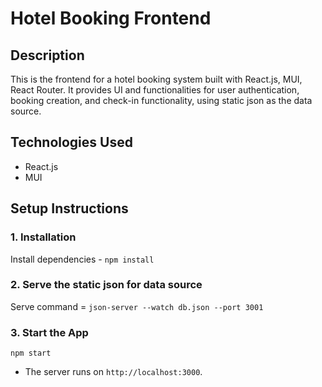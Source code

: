 # Hotel Booking Frontend

## Description
This is the frontend for a hotel booking system built with React.js, MUI, React Router. It provides UI and functionalities for user authentication, booking creation, and check-in functionality, using static json as the data source.

## Technologies Used
- React.js
- MUI

## Setup Instructions

### 1. Installation
Install dependencies - `npm install`

### 2. Serve the static json for data source
Serve command = `json-server --watch db.json --port 3001`

### 3. Start the App
  `npm start`
- The server runs on `http://localhost:3000`.